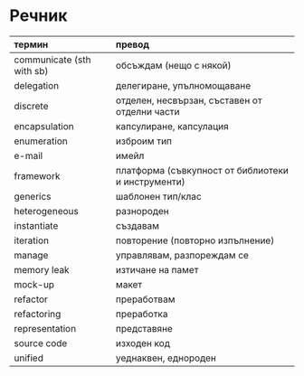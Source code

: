 # Речник #

| **термин** | **превод** |
|:-----------------|:-----------------|
| communicate (sth with sb) | обсъждам (нещо с някой) |
| delegation | делегиране, упълномощаване |
| discrete | отделен, несвързан, съставен от отделни части |
| encapsulation | капсулиране, капсулация |
| enumeration | изброим тип |
| e-mail | имейл |
| framework | платформа (съвкупност от библиотеки и инструменти) |
| generics | шаблонен тип/клас |
| heterogeneous | разнороден |
| instantiate | създавам |
| iteration | повторение (повторно изпълнение) |
| manage | управлявам, разпореждам се |
| memory leak | изтичане на памет |
| mock-up | макет |
| refactor | преработвам|
| refactoring | преработка|
| representation | представяне |
| source code | изходен код |
| unified | уеднаквен, еднороден |